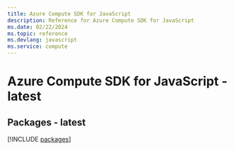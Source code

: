 ```yaml
---
title: Azure Compute SDK for JavaScript
description: Reference for Azure Compute SDK for JavaScript
ms.date: 02/22/2024
ms.topic: reference
ms.devlang: javascript
ms.service: compute
---
```

# Azure Compute SDK for JavaScript - latest
## Packages - latest
[!INCLUDE [packages](compute-index.md)]